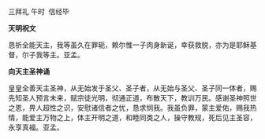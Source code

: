 三拜礼 午时  信经毕

**天明祝文**

恳祈全能天主，我等虽久在罪轭，赖尔惟一子肉身新诞，幸获救脱，亦为是耶稣基督，尔子我等主。亚孟。

**向天主圣神诵**

皇皇全善天主圣神，从无始发于圣父、圣子者，从无始与圣父、圣子同一体者，赐先知圣人预言未来，赋宗徒光明，彻通正道，布散天下，教训万民。感谢圣神照世之恩，畀人超性之识，安慰诸信者之忧，恳求悯我。我虽负罪，蒙主爱佑，赐我热情，能爱主万物之上，体主开明之道，和睦同类之人，操守教规，死后见主圣容，永享真福。亚孟。
